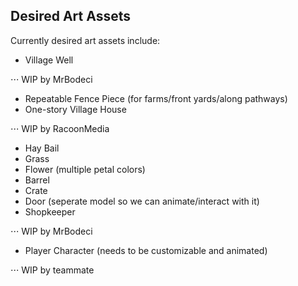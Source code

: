 ## Desired Art Assets

Currently desired art assets include:

* Village Well

⋅⋅⋅ WIP by MrBodeci
* Repeatable Fence Piece (for farms/front yards/along pathways)
* One-story Village House

⋅⋅⋅ WIP by RacoonMedia
* Hay Bail
* Grass
* Flower (multiple petal colors)
* Barrel
* Crate
* Door (seperate model so we can animate/interact with it)
* Shopkeeper

⋅⋅⋅ WIP by MrBodeci
* Player Character (needs to be customizable and animated)

⋅⋅⋅ WIP by teammate